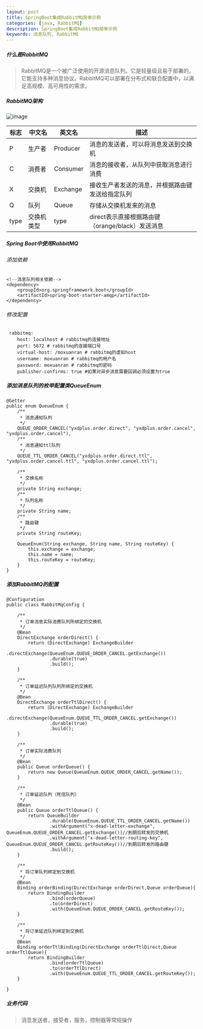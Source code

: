 ```yaml
---
layout: post
title: SpringBoot集成RabbitMQ简单示例
categories: [java, RabbitMQ]
description: SpringBoot集成RabbitMQ简单示例
keywords: 消息队列, RabbitMQ
---
```


##### 什么是RabbitMQ
> RabbitMQ是一个被广泛使用的开源消息队列。它是轻量级且易于部署的，它能支持多种消息协议。RabbitMQ可以部署在分布式和联合配置中，以满足高规模、高可用性的需求。

##### RabbitMQ架构
![image](https://macrozheng.github.io/mall-learning/images/arch_screen_52.png)


标志| 中文名|英文名 |描述|
---|--- |---|---
P	|生产者	|Producer|消息的发送者，可以将消息发送到交换机
C   |	消费者	|Consumer|消息的接收者，从队列中获取消息进行消费
X   |	交换机|	Exchange|接收生产者发送的消息，并根据路由键发送给指定队列
Q   |	队列	|Queue	|存储从交换机发来的消息
type   |交换机类型|type|direct表示直接根据路由键（orange/black）发送消息

##### Spring Boot中使用RabbitMQ

###### 添加依赖
```
<!--消息队列相关依赖-->
<dependency>
    <groupId>org.springframework.boot</groupId>
    <artifactId>spring-boot-starter-amqp</artifactId>
</dependency>
```

###### 修改配置
```
 rabbitmq:
    host: localhost # rabbitmq的连接地址
    port: 5672 # rabbitmq的连接端口号
    virtual-host: /moxuanran # rabbitmq的虚拟host
    username: moxuanran # rabbitmq的用户名
    password: moxuanran # rabbitmq的密码
    publisher-confirms: true #如果对异步消息需要回调必须设置为true
```

##### 添加消息队列的枚举配置类QueueEnum
```
@Getter
public enum QueueEnum {
    /**
     * 消息通知队列
     */
    QUEUE_ORDER_CANCEL("yxdplus.order.direct", "yxdplus.order.cancel", "yxdplus.order.cancel"),
    /**
     * 消息通知ttl队列
     */
    QUEUE_TTL_ORDER_CANCEL("yxdplus.order.direct.ttl", "yxdplus.order.cancel.ttl", "yxdplus.order.cancel.ttl");

    /**
     * 交换名称
     */
    private String exchange;
    /**
     * 队列名称
     */
    private String name;
    /**
     * 路由键
     */
    private String routeKey;

    QueueEnum(String exchange, String name, String routeKey) {
        this.exchange = exchange;
        this.name = name;
        this.routeKey = routeKey;
    }
}

```

##### 添加RabbitMQ的配置
```
@Configuration
public class RabbitMqConfig {

    /**
     * 订单消息实际消费队列所绑定的交换机
     */
    @Bean
    DirectExchange orderDirect() {
        return (DirectExchange) ExchangeBuilder
                .directExchange(QueueEnum.QUEUE_ORDER_CANCEL.getExchange())
                .durable(true)
                .build();
    }

    /**
     * 订单延迟队列队列所绑定的交换机
     */
    @Bean
    DirectExchange orderTtlDirect() {
        return (DirectExchange) ExchangeBuilder
                .directExchange(QueueEnum.QUEUE_TTL_ORDER_CANCEL.getExchange())
                .durable(true)
                .build();
    }

    /**
     * 订单实际消费队列
     */
    @Bean
    public Queue orderQueue() {
        return new Queue(QueueEnum.QUEUE_ORDER_CANCEL.getName());
    }

    /**
     * 订单延迟队列（死信队列）
     */
    @Bean
    public Queue orderTtlQueue() {
        return QueueBuilder
                .durable(QueueEnum.QUEUE_TTL_ORDER_CANCEL.getName())
                .withArgument("x-dead-letter-exchange", QueueEnum.QUEUE_ORDER_CANCEL.getExchange())//到期后转发的交换机
                .withArgument("x-dead-letter-routing-key", QueueEnum.QUEUE_ORDER_CANCEL.getRouteKey())//到期后转发的路由键
                .build();
    }

    /**
     * 将订单队列绑定到交换机
     */
    @Bean
    Binding orderBinding(DirectExchange orderDirect,Queue orderQueue){
        return BindingBuilder
                .bind(orderQueue)
                .to(orderDirect)
                .with(QueueEnum.QUEUE_ORDER_CANCEL.getRouteKey());
    }

    /**
     * 将订单延迟队列绑定到交换机
     */
    @Bean
    Binding orderTtlBinding(DirectExchange orderTtlDirect,Queue orderTtlQueue){
        return BindingBuilder
                .bind(orderTtlQueue)
                .to(orderTtlDirect)
                .with(QueueEnum.QUEUE_TTL_ORDER_CANCEL.getRouteKey());
    }

}

```

##### 业务代码
> 消息发送者，接受者，服务，控制器等常规操作
